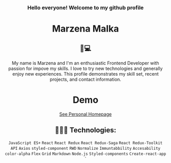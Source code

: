 <div align="center"> 
<h3> Hello everyone! Welcome to my github profile </h2>

# Marzena Malka

<h2>👧💻 </h1>
 My name is Marzena and I'm an enthusiastic Frontend Developer with passion for impove my skills. I love to try new technologies and generally enjoy new experiences. This profile demonstrates my skill set, recent projects, and contact information.  

# Demo
[See Personal Homepage](https://maram-9.github.io/personal-homepage/)

<a id="technologies"></a>
##  👩🏻‍💻 Technologies:
`JavaScript ES+` `React` `React Redux` `React Redux-Saga` `React Redux-Toolkit` `API` `Axios` `styled-component` `RWD` `Normalize` `Immuntabbility` `Accesability` `color-alpha`
`Flex` `Grid` `Markdown` `Node.js` `Styled-components` `Create-react-app` `

<br/><br/>
